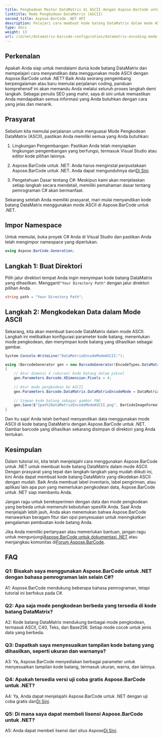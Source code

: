 ```yaml
---
title: Pengkodean Master DataMatrix di ASCII dengan Aspose.BarCode untuk .NET
linktitle: Mode Pengkodean DataMatrix (ASCII)
second_title: Aspose.BarCode .NET API
description: Pelajari cara membuat kode batang DataMatrix dalam mode ASCII menggunakan Aspose.BarCode untuk .NET. Panduan langkah demi langkah untuk pengembang.
type: docs
weight: 13
url: /id/net/datamatrix-barcode-configuration/datamatrix-encoding-mode-ascii/
---
```

## Perkenalan

Apakah Anda siap untuk mendalami dunia kode batang DataMatrix dan mempelajari cara menyandikan data menggunakan mode ASCII dengan Aspose.BarCode untuk .NET? Baik Anda seorang pengembang berpengalaman atau baru memulai perjalanan coding, panduan komprehensif ini akan memandu Anda melalui seluruh proses langkah demi langkah. Sebagai penulis SEO yang mahir, saya di sini untuk memastikan Anda mendapatkan semua informasi yang Anda butuhkan dengan cara yang jelas dan menarik.

## Prasyarat

Sebelum kita memulai perjalanan untuk menguasai Mode Pengkodean DataMatrix (ASCII), pastikan Anda memiliki semua yang Anda butuhkan:

1. Lingkungan Pengembangan: Pastikan Anda telah menyiapkan lingkungan pengembangan yang berfungsi, termasuk Visual Studio atau editor kode pilihan lainnya.

2.  Aspose.BarCode untuk .NET: Anda harus menginstal perpustakaan Aspose.BarCode untuk .NET. Anda dapat mengunduhnya dari[Di Sini](https://releases.aspose.com/barcode/net/).

3. Pengetahuan Dasar tentang C#: Meskipun kami akan menjelaskan setiap langkah secara mendetail, memiliki pemahaman dasar tentang pemrograman C# akan bermanfaat.

Sekarang setelah Anda memiliki prasyarat, mari mulai menyandikan kode batang DataMatrix menggunakan mode ASCII di Aspose.BarCode untuk .NET.

## Impor Namespace

Untuk memulai, buka proyek C# Anda di Visual Studio dan pastikan Anda telah mengimpor namespace yang diperlukan.

```csharp
using Aspose.BarCode.Generation;
```

## Langkah 1: Buat Direktori

 Pilih jalur direktori tempat Anda ingin menyimpan kode batang DataMatrix yang dihasilkan. Mengganti`"Your Directory Path"` dengan jalur direktori pilihan Anda.

```csharp
string path = "Your Directory Path";
```

## Langkah 2: Mengkodekan Data dalam Mode ASCII

Sekarang, kita akan membuat barcode DataMatrix dalam mode ASCII. Langkah ini melibatkan konfigurasi parameter kode batang, menentukan mode pengkodean, dan menyimpan kode batang yang dihasilkan sebagai gambar.

```csharp
System.Console.WriteLine("DataMatrixEncodeModeASCII:");

using (BarcodeGenerator gen = new BarcodeGenerator(EncodeTypes.DataMatrix, "Aspose"))
{
    // Atur dimensi X (ukuran) kode batang dalam piksel
    gen.Parameters.Barcode.XDimension.Pixels = 4;
    
    // Atur mode pengkodean ke ASCII
    gen.Parameters.Barcode.DataMatrix.DataMatrixEncodeMode = DataMatrixEncodeMode.ASCII;
    
    // Simpan kode batang sebagai gambar PNG
    gen.Save($"{path}DataMatrixEncodeModeASCII.png", BarCodeImageFormat.Png);
}
```

Dan itu saja! Anda telah berhasil menyandikan data menggunakan mode ASCII di kode batang DataMatrix dengan Aspose.BarCode untuk .NET. Gambar barcode yang dihasilkan sekarang disimpan di direktori yang Anda tentukan.

## Kesimpulan

Dalam tutorial ini, kita telah menjelajahi cara menggunakan Aspose.BarCode untuk .NET untuk membuat kode batang DataMatrix dalam mode ASCII. Dengan prasyarat yang tepat dan langkah-langkah yang mudah diikuti ini, kini Anda dapat membuat kode batang DataMatrix yang dikodekan ASCII dengan mudah. Baik Anda membuat label inventaris, label pengiriman, atau aplikasi lain apa pun yang memerlukan pengkodean data, Aspose.BarCode untuk .NET siap membantu Anda.

Jangan ragu untuk bereksperimen dengan data dan mode pengkodean yang berbeda untuk memenuhi kebutuhan spesifik Anda. Saat Anda menjelajah lebih jauh, Anda akan menemukan bahwa Aspose.BarCode menawarkan beragam fitur dan opsi penyesuaian untuk meningkatkan pengalaman pembuatan kode batang Anda.

 Jika Anda memiliki pertanyaan atau memerlukan bantuan, jangan ragu untuk mengunjungi[Aspose.BarCode untuk dokumentasi .NET](https://reference.aspose.com/barcode/net/) atau menjangkau komunitas di[Forum Aspose.BarCode](https://forum.aspose.com/c/barcode/13).

## FAQ

### Q1: Bisakah saya menggunakan Aspose.BarCode untuk .NET dengan bahasa pemrograman lain selain C#?

A1: Aspose.BarCode mendukung beberapa bahasa pemrograman, tetapi tutorial ini berfokus pada C#.

### Q2: Apa saja mode pengkodean berbeda yang tersedia di kode batang DataMatrix?

A2: Kode batang DataMatrix mendukung berbagai mode pengkodean, termasuk ASCII, C40, Teks, dan Base256. Setiap mode cocok untuk jenis data yang berbeda.

### Q3: Dapatkah saya menyesuaikan tampilan kode batang yang dihasilkan, seperti ukuran dan warnanya?

A3: Ya, Aspose.BarCode menyediakan berbagai parameter untuk menyesuaikan tampilan kode batang, termasuk ukuran, warna, dan lainnya.

### Q4: Apakah tersedia versi uji coba gratis Aspose.BarCode untuk .NET?

 A4: Ya, Anda dapat menjelajahi Aspose.BarCode untuk .NET dengan uji coba gratis dari[Di Sini](https://releases.aspose.com/).

### Q5: Di mana saya dapat membeli lisensi Aspose.BarCode untuk .NET?

 A5: Anda dapat membeli lisensi dari situs Aspose[Di Sini](https://purchase.aspose.com/buy).